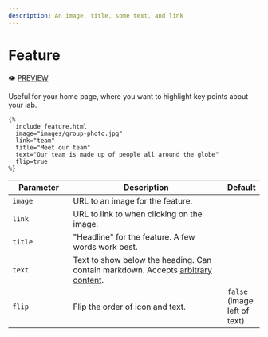 ```yaml
---
description: An image, title, some text, and link
---
```


# Feature

:eye: [PREVIEW](https://greenelab.github.io/lab-website-template/testbed#feature)

Useful for your home page, where you want to highlight key points about your lab.

```liquid
{%
  include feature.html
  image="images/group-photo.jpg"
  link="team"
  title="Meet our team"
  text="Our team is made up of people all around the globe"
  flip=true
%}
```

<table><thead><tr><th width="127">Parameter</th><th width="467">Description</th><th>Default</th></tr></thead><tbody><tr><td><code>image</code></td><td>URL to an image for the feature.</td><td></td></tr><tr><td><code>link</code></td><td>URL to link to when clicking on the image.</td><td></td></tr><tr><td><code>title</code></td><td>"Headline" for the feature. A few words work best.</td><td></td></tr><tr><td><code>text</code></td><td>Text to show below the heading. Can contain markdown. Accepts <a href="./#arbitrary-content">arbitrary content</a>.</td><td></td></tr><tr><td><code>flip</code></td><td>Flip the order of icon and text.</td><td><code>false</code> (image left of text)</td></tr></tbody></table>

